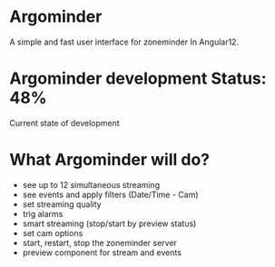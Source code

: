 # Argominder
A simple and fast user interface for zoneminder In Angular12. 

# Argominder development Status: 48%
Current state of development

# What Argominder will do?
- see up to 12 simultaneous streaming
- see events and apply filters (Date/Time - Cam)
- set streaming quality
- trig alarms
- smart streaming (stop/start by preview status)
- set cam options
- start, restart, stop the zoneminder server
- preview component for stream and events

